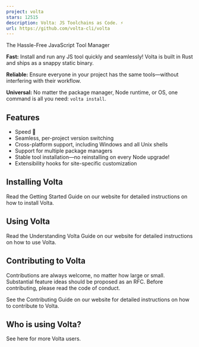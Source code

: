 ```yaml
---
project: volta
stars: 12515
description: Volta: JS Toolchains as Code. ⚡
url: https://github.com/volta-cli/volta
---
```


The Hassle-Free JavaScript Tool Manager

**Fast:** Install and run any JS tool quickly and seamlessly! Volta is built in Rust and ships as a snappy static binary.

**Reliable:** Ensure everyone in your project has the same tools—without interfering with their workflow.

**Universal:** No matter the package manager, Node runtime, or OS, one command is all you need: `volta install`.

Features
--------

-   Speed 🚀
-   Seamless, per-project version switching
-   Cross-platform support, including Windows and all Unix shells
-   Support for multiple package managers
-   Stable tool installation—no reinstalling on every Node upgrade!
-   Extensibility hooks for site-specific customization

Installing Volta
----------------

Read the Getting Started Guide on our website for detailed instructions on how to install Volta.

Using Volta
-----------

Read the Understanding Volta Guide on our website for detailed instructions on how to use Volta.

Contributing to Volta
---------------------

Contributions are always welcome, no matter how large or small. Substantial feature ideas should be proposed as an RFC. Before contributing, please read the code of conduct.

See the Contributing Guide on our website for detailed instructions on how to contribute to Volta.

Who is using Volta?
-------------------

See here for more Volta users.

